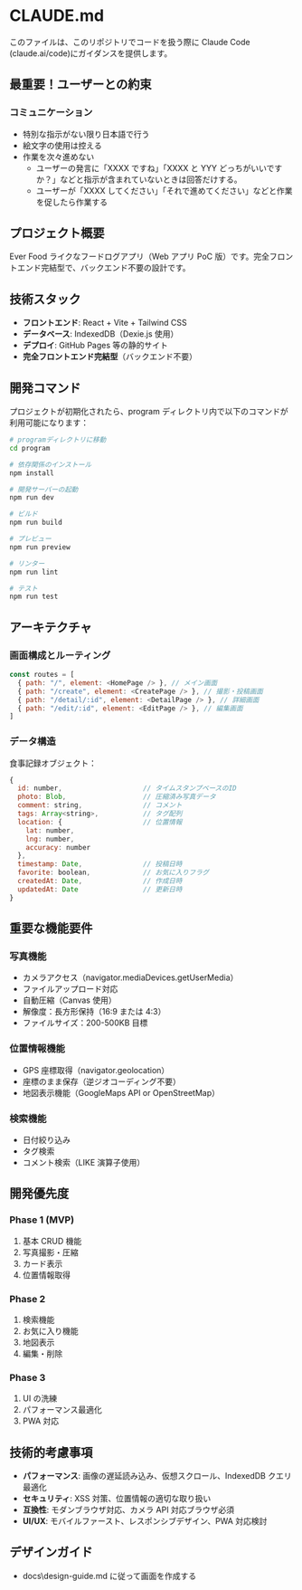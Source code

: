 # CLAUDE.md

このファイルは、このリポジトリでコードを扱う際に Claude Code (claude.ai/code)にガイダンスを提供します。

## 最重要！ユーザーとの約束

### コミュニケーション

- 特別な指示がない限り日本語で行う
- 絵文字の使用は控える
- 作業を次々進めない
  - ユーザーの発言に「XXXX ですね」「XXXX と YYY どっちがいいですか？」などと指示が含まれていないときは回答だけする。
  - ユーザーが「XXXX してください」「それで進めてください」などと作業を促したら作業する

## プロジェクト概要

Ever Food ライクなフードログアプリ（Web アプリ PoC 版）です。完全フロントエンド完結型で、バックエンド不要の設計です。

## 技術スタック

- **フロントエンド**: React + Vite + Tailwind CSS
- **データベース**: IndexedDB（Dexie.js 使用）
- **デプロイ**: GitHub Pages 等の静的サイト
- **完全フロントエンド完結型**（バックエンド不要）

## 開発コマンド

プロジェクトが初期化されたら、program ディレクトリ内で以下のコマンドが利用可能になります：

```bash
# programディレクトリに移動
cd program

# 依存関係のインストール
npm install

# 開発サーバーの起動
npm run dev

# ビルド
npm run build

# プレビュー
npm run preview

# リンター
npm run lint

# テスト
npm run test
```

## アーキテクチャ

### 画面構成とルーティング

```javascript
const routes = [
  { path: "/", element: <HomePage /> }, // メイン画面
  { path: "/create", element: <CreatePage /> }, // 撮影・投稿画面
  { path: "/detail/:id", element: <DetailPage /> }, // 詳細画面
  { path: "/edit/:id", element: <EditPage /> }, // 編集画面
]
```

### データ構造

食事記録オブジェクト：

```javascript
{
  id: number,                    // タイムスタンプベースのID
  photo: Blob,                   // 圧縮済み写真データ
  comment: string,               // コメント
  tags: Array<string>,           // タグ配列
  location: {                    // 位置情報
    lat: number,
    lng: number,
    accuracy: number
  },
  timestamp: Date,               // 投稿日時
  favorite: boolean,             // お気に入りフラグ
  createdAt: Date,               // 作成日時
  updatedAt: Date                // 更新日時
}
```

## 重要な機能要件

### 写真機能

- カメラアクセス（navigator.mediaDevices.getUserMedia）
- ファイルアップロード対応
- 自動圧縮（Canvas 使用）
- 解像度：長方形保持（16:9 または 4:3）
- ファイルサイズ：200-500KB 目標

### 位置情報機能

- GPS 座標取得（navigator.geolocation）
- 座標のまま保存（逆ジオコーディング不要）
- 地図表示機能（GoogleMaps API or OpenStreetMap）

### 検索機能

- 日付絞り込み
- タグ検索
- コメント検索（LIKE 演算子使用）

## 開発優先度

### Phase 1 (MVP)

1. 基本 CRUD 機能
2. 写真撮影・圧縮
3. カード表示
4. 位置情報取得

### Phase 2

1. 検索機能
2. お気に入り機能
3. 地図表示
4. 編集・削除

### Phase 3

1. UI の洗練
2. パフォーマンス最適化
3. PWA 対応

## 技術的考慮事項

- **パフォーマンス**: 画像の遅延読み込み、仮想スクロール、IndexedDB クエリ最適化
- **セキュリティ**: XSS 対策、位置情報の適切な取り扱い
- **互換性**: モダンブラウザ対応、カメラ API 対応ブラウザ必須
- **UI/UX**: モバイルファースト、レスポンシブデザイン、PWA 対応検討

## デザインガイド

- docs\design-guide.md に従って画面を作成する
